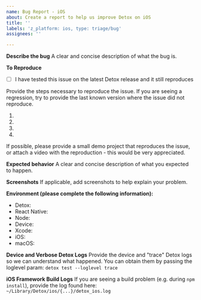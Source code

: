 ```yaml
---
name: Bug Report - iOS
about: Create a report to help us improve Detox on iOS
title: ''
labels: 'z_platform: ios, type: triage/bug'
assignees: ''

---
```


**Describe the bug**
A clear and concise description of what the bug is.

**To Reproduce**

- [ ] I have tested this issue on the latest Detox release and it still reproduces

Provide the steps necessary to reproduce the issue. If you are seeing a regression, try to provide the last known version where the issue did not reproduce.

1. 
2. 
3. 
4. 

If possible, please provide a small demo project that reproduces the issue, or attach a video with the reproduction - this would be very appreciated.

**Expected behavior**
A clear and concise description of what you expected to happen.

**Screenshots**
If applicable, add screenshots to help explain your problem.

**Environment (please complete the following information):**
 - Detox:
 - React Native:
 - Node:
 - Device:
 - Xcode:
 - iOS:
 - macOS: 

**Device and Verbose Detox Logs**
Provide the device and "trace" Detox logs so we can understand what happened. You can obtain them by passing the loglevel param: `detox test --loglevel trace`

**iOS Framework Build Logs**
If you are seeing a build problem (e.g. during `npm install`), provide the log found here: `~/Library/Detox/ios/{...}/detox_ios.log`
